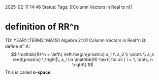 2025-02-11 14:46
Status: 
Tags: [[Column Vectors in Real to n]]
# definition of RR^n

TD: YEAR1::TERM2::MA150 Algebra 2::01 Column Vectors in Real^n 
Q: define $\mathbb{R}^{n}$
A: $$
\mathbb{R}^n = \left\{ 
\left.\begin{pmatrix} 
a_1 \\ 
a_2 \\ 
\vdots \\ 
a_n 
\end{pmatrix} 
\,\right|\, 
a_i \in \mathbb{R} \text{ for all } i = 1, \dots, n 
\right\}
$$This is called __$n$-space__.
<!--ID: 1739285416479-->
